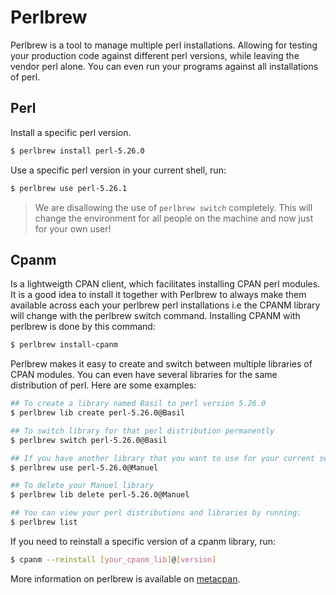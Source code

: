 # Perlbrew
Perlbrew is a tool to manage multiple perl installations. Allowing for testing your production code against different perl versions, while leaving the vendor perl alone. You can even run your programs against all installations of perl. 

## Perl
Install a specific perl version.
```Bash
$ perlbrew install perl-5.26.0
```

Use a specific perl version in your current shell, run:
```Bash
$ perlbrew use perl-5.26.1
``` 

> We are disallowing the use of `perlbrew switch` completely. This will change the environment for all people on the machine and now just for your own user!

## Cpanm
Is a lightweigth CPAN client, which facilitates installing CPAN perl modules. It is a good idea to install it together with Perlbrew to always make them available across each your perlbrew perl installations i.e the CPANM library will change with the perlbrew switch command. 
Installing CPANM with perlbrew is done by this command:
```Bash
$ perlbrew install-cpanm
``` 
Perlbrew makes it easy to create and switch between multiple libraries of CPAN modules. You can even have several libraries for the same distribution of perl.
Here are some examples:
``` Bash
## To create a library named Basil to perl version 5.26.0 
$ perlbrew lib create perl-5.26.0@Basil

## To switch library for that perl distribution permanently
$ perlbrew switch perl-5.26.0@Basil

## If you have another library that you want to use for your current session 
$ perlbrew use perl-5.26.0@Manuel

## To delete your Manuel library 
$ perlbrew lib delete perl-5.26.0@Manuel

## You can view your perl distributions and libraries by running:  
$ perlbrew list  
```
If you need to reinstall a specific version of a cpanm library, run:
```Bash
$ cpanm --reinstall [your_cpanm_lib]@[version]
```

More information on perlbrew is available on [metacpan].

[Perlbrew]: https://perlbrew.pl
[metacpan]: https://metacpan.org/pod/distribution/App-perlbrew/bin/perlbrew
